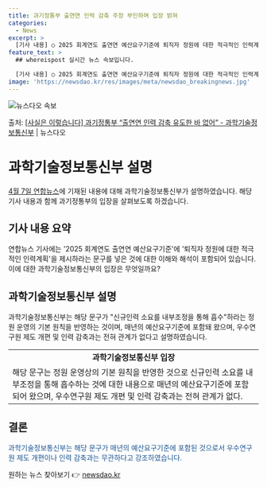 ```yaml
---
title: 과기정통부 출연연 인력 감축 주장 부인하며 입장 밝혀
categories:
  - News
excerpt: >
  [기사 내용] ○ 2025 회계연도 출연연 예산요구기준에 퇴직자 정원에 대한 적극적인 인력계획을 제시하라는 …
feature_text: >
  ## whereispost 실시간 뉴스 속보입니다.

  [기사 내용] ○ 2025 회계연도 출연연 예산요구기준에 퇴직자 정원에 대한 적극적인 인력계획을 제시하라는 …
image: 'https://newsdao.kr/res/images/meta/newsdao_breakingnews.jpg'
---
```


![뉴스다오 속보](https://newsdao.kr/res/images/meta/newsdao_breakingnews.jpg)

<p>출처: <a href="https://newsdao.kr/3550" rel="dofollow">[사실은 이렇습니다] 과기정통부 “출연연 인력 감축 유도한 바 없어” - 과학기술정보통신부</a> | 뉴스다오</p>

<h1>과학기술정보통신부 설명</h1>
<p data-ke-size="size16"><a href="https://newsdao.kr/3550">4월 7일 연합뉴스</a>에 기재된 내용에 대해 과학기술정보통신부가 설명하였습니다. 해당 기사 내용과 함께 과기정통부의 입장을 살펴보도록 하겠습니다.</p>

<h2 data-ke-size="size26">기사 내용 요약</h2>
<p>연합뉴스 기사에는 '2025 회계연도 출연연 예산요구기준'에 '퇴직자 정원에 대한 적극적인 인력계획'을 제시하라는 문구를 넣은 것에 대한 이해와 해석이 포함되어 있습니다. 이에 대한 과학기술정보통신부의 입장은 무엇일까요?</p>

<h2 data-ke-size="size26">과학기술정보통신부 설명</h2>
<p>과학기술정보통신부는 해당 문구가 "신규인력 소요를 내부조정을 통해 흡수"하라는 정원 운영의 기본 원칙을 반영하는 것이며, 매년의 예산요구기준에 포함돼 왔으며, 우수연구원 제도 개편 및 인력 감축과는 전혀 관계가 없다고 설명하였습니다.</p>
<table>
	<tr>
		<td style="text-align: center; height: 17px;"><b>과학기술정보통신부 입장</b></td>
	</tr>
	<tr>
		<td>해당 문구는 정원 운영상의 기본 원칙을 반영한 것으로 신규인력 소요를 내부조정을 통해 흡수하는 것에 대한 내용으로 매년의 예산요구기준에 포함되어 왔으며, 우수연구원 제도 개편 및 인력 감축과는 전혀 관계가 없다.</td>
	</tr>
</table>

<h2 data-ke-size="size26">결론</h2>
<p><span style="color: #1a5490;">과학기술정보통신부는 해당 문구가 매년의 예산요구기준에 포함된 것으로서 우수연구원 제도 개편이나 인력 감축과는 무관하다고 강조하였습니다.</span></p>
<p data-ke-size="size16"></p> 

원하는 뉴스 찾아보기 👉 <a href="https://newsdao.kr" rel="dofollow">newsdao.kr</a>


